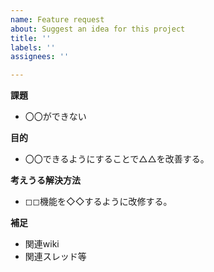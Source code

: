 ```yaml
---
name: Feature request
about: Suggest an idea for this project
title: ''
labels: ''
assignees: ''

---
```


**課題**
- 〇〇ができない

**目的**
- 〇〇できるようにすることで△△を改善する。

**考えうる解決方法**
- ◻︎◻︎機能を◇◇するように改修する。

**補足**
- 関連wiki
- 関連スレッド等
